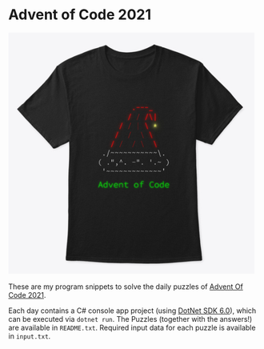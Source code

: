 # Advent of Code 2021

![AoC](aoc.png)

These are my program snippets to solve the daily puzzles of [Advent Of Code 2021](https://adventofcode.com/2021).

Each day contains a C# console app project (using [DotNet SDK 6.0](http://dot.net)), which can be executed via `dotnet run`.
The Puzzles (together with the answers!) are available in `README.txt`.
Required input data for each puzzle is available in `input.txt`.
